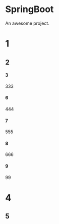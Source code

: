 # SpringBoot
An awesome project.
# 1
## 2
#### 3
333
#### 6
444
#### 7
555
#### 8
666
#### 9
99
# 4
## 5